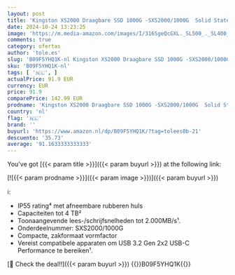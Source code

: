 ```yaml
---
layout: post
title: 'Kingston XS2000 Draagbare SSD 1000G -SXS2000/1000G  Solid State Drive'
date: 2024-10-24 13:23:25
image: 'https://m.media-amazon.com/images/I/316SgeQcGXL._SL500_._SL400_.jpg'
comments: true
category: ofertas
author: 'tole.es'
slug: 'B09F5YHQ1K-nl Kingston XS2000 Draagbare SSD 1000G -SXS2000/1000G Solid...'
sku: 'B09F5YHQ1K-nl'
tags: [ '🇳🇱', ]
actualPrice: 91.9 EUR
currency: EUR
price: 91.9
comparePrice: 142.99 EUR
prodname: 'Kingston XS2000 Draagbare SSD 1000G -SXS2000/1000G  Solid State Drive'
country: 'nl'
flag: '🇳🇱'
brand: ''
buyurl: 'https://www.amazon.nl/dp/B09F5YHQ1K/?tag=tolees0b-21'
descuento: '35.73'
average: '91.1633333333333'
---
```


You've got [{{< param title >}}]({{< param buyurl >}}) at the following link:

[![{{< param prodname >}}]({{< param image >}})]({{< param buyurl >}})

ℹ️:

- IP55 rating⁴ met afneembare rubberen huls
- Capaciteiten tot 4 TB²
- Toonaangevende lees-/schrijfsnelheden tot 2.000MB/s¹.
- Onderdeelnummer: SXS2000/1000G
- Compacte, zakformaat vormfactor
- Vereist compatibele apparaten om USB 3.2 Gen 2x2 USB-C Performance te bereiken¹.

[🛒 Check the deal!!]({{< param buyurl >}})
{{<world>}}B09F5YHQ1K{{</world>}}
